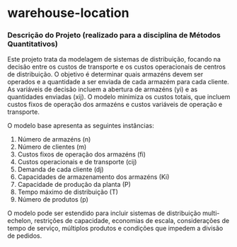 # warehouse-location

### Descrição do Projeto (realizado para a disciplina de Métodos Quantitativos)

Este projeto trata da modelagem de sistemas de distribuição, focando na decisão entre os custos de transporte e os custos operacionais de centros de distribuição. O objetivo é determinar quais armazéns devem ser operados e a quantidade a ser enviada de cada armazém para cada cliente. As variáveis de decisão incluem a abertura de armazéns (yi) e as quantidades enviadas (xij). O modelo minimiza os custos totais, que incluem custos fixos de operação dos armazéns e custos variáveis de operação e transporte.

O modelo base apresenta as seguintes instâncias:

1. Número de armazéns (n)
2. Número de clientes (m)
3. Custos fixos de operação dos armazéns (fi)
4. Custos operacionais e de transporte (cij)
5. Demanda de cada cliente (dj)
6. Capacidades de armazenamento dos armazéns (Ki)
7. Capacidade de produção da planta (P)
8. Tempo máximo de distribuição (T)
9. Número de produtos (p)

O modelo pode ser estendido para incluir sistemas de distribuição multi-echelon, restrições de capacidade, economias de escala, considerações de tempo de serviço, múltiplos produtos e condições que impedem a divisão de pedidos.
